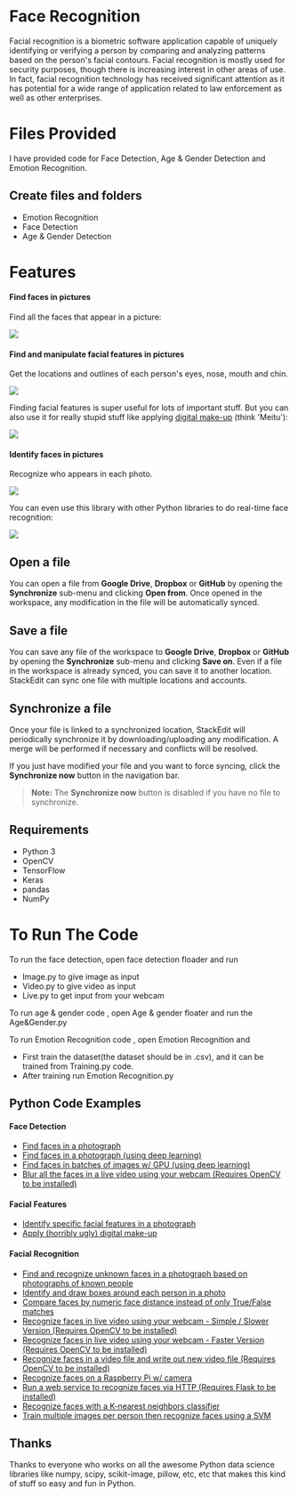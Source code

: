 ﻿#  Face Recognition

Facial recognition is a biometric software application capable of uniquely identifying or verifying a person by comparing and analyzing patterns based on the person's facial contours. Facial recognition is mostly used for security purposes, though there is increasing interest in other areas of use. In fact, facial recognition technology has received significant attention as it has potential for a wide range of application related to law enforcement as well as other enterprises.


# Files Provided

I have provided code for Face Detection, Age & Gender Detection and Emotion Recognition.

## Create files and folders

 - Emotion Recognition
 - Face Detection
 - Age & Gender Detection

# Features


#### Find faces in pictures

Find all the faces that appear in a picture:

[![](https://cloud.githubusercontent.com/assets/896692/23625227/42c65360-025d-11e7-94ea-b12f28cb34b4.png)](https://cloud.githubusercontent.com/assets/896692/23625227/42c65360-025d-11e7-94ea-b12f28cb34b4.png)

#### [](https://github.com/ageitgey/face_recognition#find-and-manipulate-facial-features-in-pictures)Find and manipulate facial features in pictures

Get the locations and outlines of each person's eyes, nose, mouth and chin.

[![](https://cloud.githubusercontent.com/assets/896692/23625282/7f2d79dc-025d-11e7-8728-d8924596f8fa.png)](https://cloud.githubusercontent.com/assets/896692/23625282/7f2d79dc-025d-11e7-8728-d8924596f8fa.png)

Finding facial features is super useful for lots of important stuff. But you can also use it for really stupid stuff like applying  [digital make-up](https://github.com/ageitgey/face_recognition/blob/master/examples/digital_makeup.py)  (think 'Meitu'):

[![](https://cloud.githubusercontent.com/assets/896692/23625283/80638760-025d-11e7-80a2-1d2779f7ccab.png)](https://cloud.githubusercontent.com/assets/896692/23625283/80638760-025d-11e7-80a2-1d2779f7ccab.png)

#### [](https://github.com/ageitgey/face_recognition#identify-faces-in-pictures)Identify faces in pictures

Recognize who appears in each photo.

[![](https://cloud.githubusercontent.com/assets/896692/23625229/45e049b6-025d-11e7-89cc-8a71cf89e713.png)](https://cloud.githubusercontent.com/assets/896692/23625229/45e049b6-025d-11e7-89cc-8a71cf89e713.png)

You can even use this library with other Python libraries to do real-time face recognition:

[![](https://cloud.githubusercontent.com/assets/896692/24430398/36f0e3f0-13cb-11e7-8258-4d0c9ce1e419.gif)](https://cloud.githubusercontent.com/assets/896692/24430398/36f0e3f0-13cb-11e7-8258-4d0c9ce1e419.gif)

## Open a file

You can open a file from **Google Drive**, **Dropbox** or **GitHub** by opening the **Synchronize** sub-menu and clicking **Open from**. Once opened in the workspace, any modification in the file will be automatically synced.

## Save a file

You can save any file of the workspace to **Google Drive**, **Dropbox** or **GitHub** by opening the **Synchronize** sub-menu and clicking **Save on**. Even if a file in the workspace is already synced, you can save it to another location. StackEdit can sync one file with multiple locations and accounts.

## Synchronize a file

Once your file is linked to a synchronized location, StackEdit will periodically synchronize it by downloading/uploading any modification. A merge will be performed if necessary and conflicts will be resolved.

If you just have modified your file and you want to force syncing, click the **Synchronize now** button in the navigation bar.

> **Note:** The **Synchronize now** button is disabled if you have no file to synchronize.

## Requirements

 - Python 3
 - OpenCV
 - TensorFlow
 - Keras
 - pandas
 - NumPy

# To Run The Code

  To run the face detection, open face detection floader and run
 - Image.py to give image as input
 - Video.py to give video as input
 - Live.py to get input from your webcam
 
 To run age & gender code , open Age & gender floater and run the Age&Gender.py

To run Emotion Recognition code , open Emotion Recognition and 

 - First train the dataset(the dataset should be in .csv), and it can be trained from Training.py code.
 - After training run Emotion Recognition.py

## Python Code Examples


#### Face Detection

-   [Find faces in a photograph](https://github.com/ageitgey/face_recognition/blob/master/examples/find_faces_in_picture.py)
-   [Find faces in a photograph (using deep learning)](https://github.com/ageitgey/face_recognition/blob/master/examples/find_faces_in_picture_cnn.py)
-   [Find faces in batches of images w/ GPU (using deep learning)](https://github.com/ageitgey/face_recognition/blob/master/examples/find_faces_in_batches.py)
-   [Blur all the faces in a live video using your webcam (Requires OpenCV to be installed)](https://github.com/ageitgey/face_recognition/blob/master/examples/blur_faces_on_webcam.py)

#### [](https://github.com/ageitgey/face_recognition#facial-features)Facial Features

-   [Identify specific facial features in a photograph](https://github.com/ageitgey/face_recognition/blob/master/examples/find_facial_features_in_picture.py)
-   [Apply (horribly ugly) digital make-up](https://github.com/ageitgey/face_recognition/blob/master/examples/digital_makeup.py)

#### [](https://github.com/ageitgey/face_recognition#facial-recognition)Facial Recognition

-   [Find and recognize unknown faces in a photograph based on photographs of known people](https://github.com/ageitgey/face_recognition/blob/master/examples/recognize_faces_in_pictures.py)
-   [Identify and draw boxes around each person in a photo](https://github.com/ageitgey/face_recognition/blob/master/examples/identify_and_draw_boxes_on_faces.py)
-   [Compare faces by numeric face distance instead of only True/False matches](https://github.com/ageitgey/face_recognition/blob/master/examples/face_distance.py)
-   [Recognize faces in live video using your webcam - Simple / Slower Version (Requires OpenCV to be installed)](https://github.com/ageitgey/face_recognition/blob/master/examples/facerec_from_webcam.py)
-   [Recognize faces in live video using your webcam - Faster Version (Requires OpenCV to be installed)](https://github.com/ageitgey/face_recognition/blob/master/examples/facerec_from_webcam_faster.py)
-   [Recognize faces in a video file and write out new video file (Requires OpenCV to be installed)](https://github.com/ageitgey/face_recognition/blob/master/examples/facerec_from_video_file.py)
-   [Recognize faces on a Raspberry Pi w/ camera](https://github.com/ageitgey/face_recognition/blob/master/examples/facerec_on_raspberry_pi.py)
-   [Run a web service to recognize faces via HTTP (Requires Flask to be installed)](https://github.com/ageitgey/face_recognition/blob/master/examples/web_service_example.py)
-   [Recognize faces with a K-nearest neighbors classifier](https://github.com/ageitgey/face_recognition/blob/master/examples/face_recognition_knn.py)
-   [Train multiple images per person then recognize faces using a SVM](https://github.com/ageitgey/face_recognition/blob/master/examples/face_recognition_svm.py)

## Thanks

Thanks to everyone who works on all the awesome Python data science libraries like numpy, scipy, scikit-image, pillow, etc, etc that makes this kind of stuff so easy and fun in Python.

